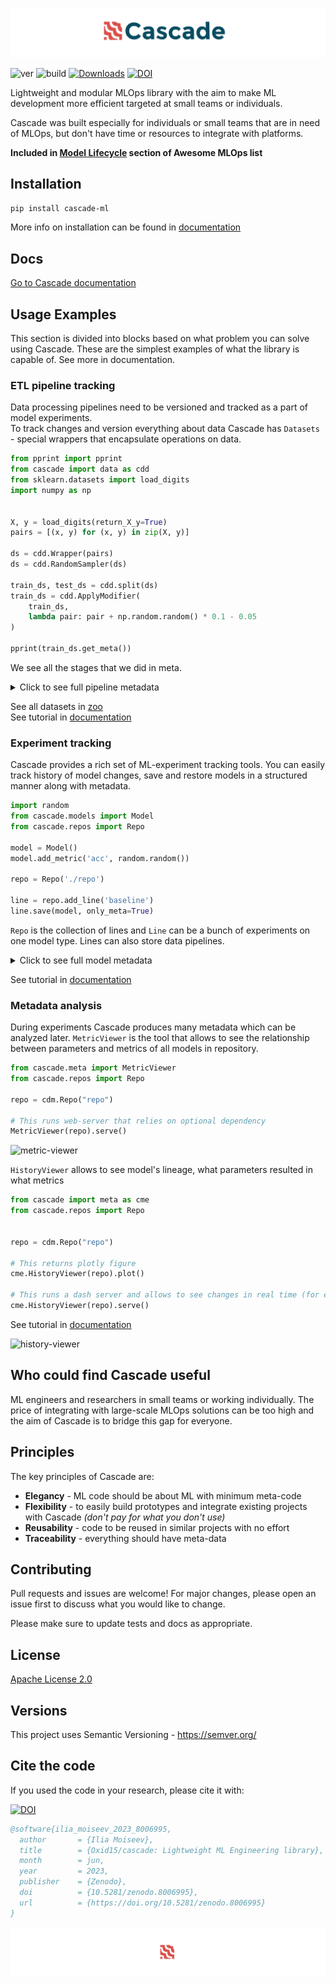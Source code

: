 ![header](cascade/docs/imgs/header.png)

![ver](https://img.shields.io/github/v/release/oxid15/cascade?style=plastic)
![build](https://github.com/oxid15/cascade/actions/workflows/python-package.yml/badge.svg)
[![Downloads](https://pepy.tech/badge/cascade-ml)](https://pepy.tech/project/cascade-ml)
[![DOI](https://zenodo.org/badge/460920693.svg)](https://zenodo.org/badge/latestdoi/460920693)

Lightweight and modular MLOps library with the aim to make ML development more efficient targeted at small teams or individuals.

Cascade was built especially for individuals or small teams that are in need of MLOps, but don't have time or resources to integrate with platforms.

**Included in [Model Lifecycle](https://github.com/kelvins/awesome-mlops#model-lifecycle) section of Awesome MLOps list**

## Installation

```bash
pip install cascade-ml
```

More info on installation can be found in [documentation](https://oxid15.github.io/cascade/en/latest/)

## Docs

[Go to Cascade documentation](https://oxid15.github.io/cascade/en/latest)

## Usage Examples

This section is divided into blocks based on what problem you can solve using Cascade. These are the simplest examples
of what the library is capable of. See more in documentation.

### ETL pipeline tracking

Data processing pipelines need to be versioned and tracked as a part of model experiments.  
To track changes and version everything about data Cascade has `Datasets` - special wrappers
that encapsulate operations on data.

```python
from pprint import pprint
from cascade import data as cdd
from sklearn.datasets import load_digits
import numpy as np


X, y = load_digits(return_X_y=True)
pairs = [(x, y) for (x, y) in zip(X, y)]

ds = cdd.Wrapper(pairs)
ds = cdd.RandomSampler(ds)

train_ds, test_ds = cdd.split(ds)
train_ds = cdd.ApplyModifier(
    train_ds,
    lambda pair: pair + np.random.random() * 0.1 - 0.05
)

pprint(train_ds.get_meta())
```

We see all the stages that we did in meta.

<details>
<summary>Click to see full pipeline metadata</summary>

```json
[{"comments": [],
  "description": null,
  "len": 898,
  "links": [],
  "name": "cascade.data.apply_modifier.ApplyModifier",
  "tags": [],
  "type": "dataset"},
 {"comments": [],
  "description": null,
  "len": 898,
  "links": [],
  "name": "cascade.data.range_sampler.RangeSampler",
  "tags": [],
  "type": "dataset"},
 {"comments": [],
  "description": null,
  "len": 1797,
  "links": [],
  "name": "cascade.data.random_sampler.RandomSampler",
  "tags": [],
  "type": "dataset"},
 {"comments": [],
  "description": null,
  "len": 1797,
  "links": [],
  "name": "cascade.data.dataset.Wrapper",
  "obj_type": "<class 'list'>",
  "tags": [],
  "type": "dataset"}]
```

</details>

See all datasets in [zoo](https://oxid15.github.io/cascade/en/latest/modules/dataset_zoo.html)  
See tutorial in [documentation](https://oxid15.github.io/cascade/en/latest/tutorials/tutorials.html)


### Experiment tracking

Cascade provides a rich set of ML-experiment tracking tools.
You can easily track history of model changes, save and restore models
in a structured manner along with metadata.

```python
import random
from cascade.models import Model
from cascade.repos import Repo

model = Model()
model.add_metric('acc', random.random())

repo = Repo('./repo')

line = repo.add_line('baseline')
line.save(model, only_meta=True)
```

`Repo` is the collection of lines and `Line` can be a bunch of experiments on one model type.
Lines can also store data pipelines.


<details>
<summary>Click to see full model metadata</summary>

```json
[
    {
        "name": "cascade.models.model.Model",
        "description": null,
        "tags": [],
        "comments": [],
        "links": [],
        "type": "model",
        "created_at": "2024-08-25T19:15:24.658259+00:00",
        "metrics": [
            {
                "name": "acc",
                "value": 0.4323295098641783,
                "created_at": "2024-08-25T19:15:24.658356+00:00"
            }
        ],
        "params": {},
        "path": "/home/user/repo/baseline/00000",
        "slug": "rustling_finicky_hoatzin",
        "saved_at": "2024-08-25T19:15:25.548339+00:00",
        "python_version": "3.10.12 (main, Jul 29 2024, 16:56:48) [GCC 11.4.0]",
        "user": "user",
        "host": "hostname"
    }
]
```

</details>


See tutorial in [documentation](https://oxid15.github.io/cascade/en/latest/tutorials/tutorials.html)


### Metadata analysis

During experiments Cascade produces many metadata which can be analyzed later.
`MetricViewer` is the tool that allows to see the relationship between parameters and
metrics of all models in repository.

```python
from cascade.meta import MetricViewer
from cascade.repos import Repo

repo = cdm.Repo("repo")

# This runs web-server that relies on optional dependency
MetricViewer(repo).serve()
```

![metric-viewer](cascade/docs/imgs/metric-viewer.gif)

`HistoryViewer` allows to see model's lineage, what parameters resulted in what metrics

```python
from cascade import meta as cme
from cascade.repos import Repo


repo = cdm.Repo("repo")

# This returns plotly figure
cme.HistoryViewer(repo).plot()

# This runs a dash server and allows to see changes in real time (for example while models are trained)
cme.HistoryViewer(repo).serve()
```

See tutorial in [documentation](https://oxid15.github.io/cascade/en/latest/tutorials/tutorials.html)

![history-viewer](cascade/docs/imgs/history-viewer.gif)

## Who could find Cascade useful

ML engineers and researchers in small teams or working individually.
The price of integrating with large-scale MLOps solutions can be too high and the aim of
Cascade is to bridge this gap for everyone.

## Principles

The key principles of Cascade are:

* **Elegancy** - ML code should be about ML with minimum meta-code
* **Flexibility** - to easily build prototypes and integrate existing projects with Cascade *(don't pay for what you don't use)*
* **Reusability** - code to be reused in similar projects with no effort
* **Traceability** - everything should have meta-data

## Contributing

Pull requests and issues are welcome! For major changes, please open an issue first to discuss what you would like to change.

Please make sure to update tests and docs as appropriate.

## License

[Apache License 2.0](https://choosealicense.com/licenses/apache-2.0/)

## Versions

This project uses Semantic Versioning - <https://semver.org/>

## Cite the code

If you used the code in your research, please cite it with:  
  
[![DOI](https://zenodo.org/badge/460920693.svg)](https://zenodo.org/badge/latestdoi/460920693)

```bibtex
@software{ilia_moiseev_2023_8006995,
  author       = {Ilia Moiseev},
  title        = {Oxid15/cascade: Lightweight ML Engineering library},
  month        = jun,
  year         = 2023,
  publisher    = {Zenodo},
  doi          = {10.5281/zenodo.8006995},
  url          = {https://doi.org/10.5281/zenodo.8006995}
}
```

![footer](cascade/docs/imgs/footer.png)
